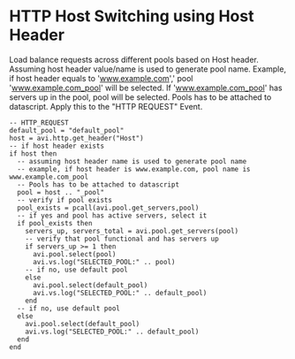 # HTTP Host Switching using Host Header

Load balance requests across different pools based on Host header. Assuming host header value/name is used to generate pool name. Example, if host header equals to 'www.example.com',' pool 'www.example.com_pool' will be selected. If 'www.example.com_pool' has servers up in the pool, pool will be selected. Pools has to be attached to datascript. Apply this to the "HTTP REQUEST" Event.

```
-- HTTP_REQUEST
default_pool = "default_pool"
host = avi.http.get_header("Host")
-- if host header exists
if host then
  -- assuming host header name is used to generate pool name
  -- example, if host header is www.example.com, pool name is www.example.com_pool
  -- Pools has to be attached to datascript
  pool = host .. "_pool"
  -- verify if pool exists
  pool_exists = pcall(avi.pool.get_servers,pool)
  -- if yes and pool has active servers, select it
  if pool_exists then
    servers_up, servers_total = avi.pool.get_servers(pool)
    -- verify that pool functional and has servers up
    if servers_up >= 1 then
      avi.pool.select(pool)
      avi.vs.log("SELECTED_POOL:" .. pool)
    -- if no, use default pool
    else
      avi.pool.select(default_pool)
      avi.vs.log("SELECTED_POOL:" .. default_pool)
    end
  -- if no, use default pool
  else
    avi.pool.select(default_pool)
    avi.vs.log("SELECTED_POOL:" .. default_pool)
  end
end
```
